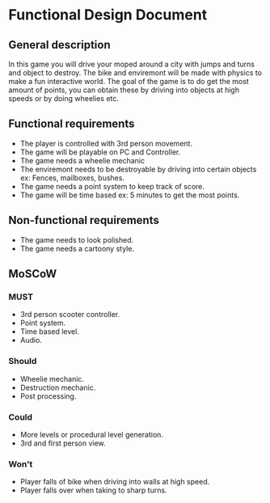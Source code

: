 # Functional Design Document

## General description
In this game you will drive your moped around a city with jumps and turns and object to destroy. The bike and enviremont will be made with physics to make a fun interactive world.
The goal of the game is to do get the most amount of points, you can obtain these by driving into objects at high speeds or by doing wheelies etc.

## Functional requirements
* The player is controlled with 3rd person movement.
* The game will be playable on PC and Controller.
* The game needs a wheelie mechanic
* The enviremont needs to be destroyable by driving into certain objects ex: Fences, mailboxes, bushes.
* The game needs a point system to keep track of score.
* The game will be time based ex: 5 minutes to get the most points.

## Non-functional requirements
* The game needs to look polished.
* The game needs a cartoony style.

## MoSCoW

### MUST
* 3rd person scooter controller.
* Point system.
* Time based level.
* Audio.

### Should
* Wheelie mechanic.
* Destruction mechanic.
* Post processing.

### Could
* More levels or procedural level generation.
* 3rd and first person view.

### Won't
* Player falls of bike when driving into walls at high speed.
* Player falls over when taking to sharp turns.